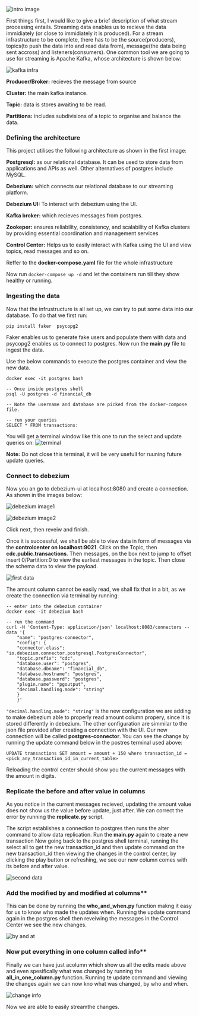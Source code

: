 

![intro image](images/intro_img.png)


First things first, I would like to give a brief description of what stream processing entails. Streaming data enables us to recieve the data immidiately (or close to immidiately it is produced). For a stream infrastructure to be complete, there has to be the source(producers), topics(to push the data into and read data from), message(the data being sent accross) and listeners(consumers). One common tool we are going to use for streaming is Apache Kafka, whose architecture is shown below:

![kafka infra](images/kafka_infra.webp)


**Producer/Broker:** recieves the message from source

**Cluster:** the main kafka instance.

**Topic:**  data is stores awaiting to be read.

**Partitions:** includes subdivisions of a topic to organise and balance the data.


### Defining the architecture
This project utilises the following architecture as shown in the first image:

**Postgresql:** as our relational database. It can be used to store data from applications and APIs as well. Other alternatives of postgres include MySQL.

**Debezium:** which connects our relational database to our streaming platform.

**Debezium UI:** To interact with debezium using the UI.

**Kafka broker:** which recieves messages from postgres.

**Zookeper:** ensures reliability, consistency, and scalability of Kafka clusters by providing essential coordination and management services

**Control Center:** Helps us to easily interact with Kafka using the UI and view topics, read messages and so on.

Reffer to the **docker-compose.yaml** file for the whole infrastructure

Now run `docker-compose up -d` and let the containers run till they show healthy or running.

### Ingesting the data

Now that the infrustructure is all set up, we can try to put some data into our database.
To do that we  first run:

`pip install faker  psycopg2`

Faker enables us to generate fake users and populate them with data and psycopg2 enables us to connect to postgres.
Now run the **main.py** file to ingest the data.

Use the below commands to execute the postgres container and view the new data.

```
docker exec -it postgres bash

-- Once inside postgres shell
psql -U postgres -d financial_db

-- Note the username and database are picked from the docker-compose file.

-- run your queries
SELECT * FROM transactions:
```
You will get a terminal window like this one to run the select and update queries on:
![terminal](images/terminal.png)

**Note:** Do not close this terminal, it  will be very usefull for ruuning future update queries.

### Connect to debezium
Now you an go to debezium-ui at localhost:8080 and create a connection.
As shown in the images below:

![debezium image1](images/debezium_config.png)

![debezium image2](images/debezium_cofig2.png)

Click next, then reveiw and finish.

Once it is successful, we shall be able to view data in form of messages via the **controlcenter on localhost:9021**. 
Click on the Topic, then **cdc.public.transactions**. Then messages, on the box next to jump to offset insert 0/Partition:0  to view the earliest messages in the topic. 
Then close the schema data to view the payload.

![first data](images/first_message.png)

The amount column cannot be easily read, we shall fix that in a bit, as we create the connection via terminal by running:

```
-- enter into the debezium container
docker exec -it debezium bash

-- run the command 
curl -H 'Content-Type: application/json' localhost:8083/connectors --data '{
    "name": "postgres-connector",
    "config": {
    "connector.class": "io.debezium.connector.postgresql.PostgresConnector",
    "topic.prefix": "cdc",
    "database.user": "postgres",
    "database.dbname": "financial_db",
    "database.hostname": "postgres",
    "database.password": "postgres",
    "plugin.name": "pgoutput",
    "decimal.handling.mode": "string"
    }
    }'
```
`"decimal.handling.mode": "string"` is the new configuration we are adding to make debezium able to properly read amount column propery, since it is stored differently in debezium. The other configuration are simmilar to the json file provided after creating a connection with the UI. Our new connection will be called **postgres-connector**. You can see the change by running the update command below in the postres terminal used above:

`UPDATE transactions SET amount = amount + 150 where transaction_id = <pick_any_transaction_id_in_current_table>`

Reloading the control center should show you the current messages with the amount in digits.

### Replicate the before and after value in columns
As you notice in the current messages recieved, updating the amount value does not show us the value before update, just after. We can correct the error by running the **replicate.py** script.

The script establishes a connection to postgres then runs the alter command to allow data replication.
Run the **main.py** again to create a new transaction
Now going back to the postgres shell terminal, running the select all to get the new transaction_id and then update command on the new transaction_id then viewing the changes in the control center, by clicking the play button or refreshing, we see our new column comes with its before and after value.

![second data](images/amount_and_before.png)


### Add the modified by and modified at columns**

This can be done by running the **who_and_when.py** function makng it easy for us to know who made the updates when. Running the update command again in the postgres shell then reveiwing the messages in the Control Center we see the new changes.

![by and at](images/by_and_at.png)

### Now put everything in one column called info**
Finally we can have just acolumn which show us all the edits made above and even spesifically what was changed by running the **all_in_one_column.py** function.
Running te update command and viewing the changes again we can now kno what was changed, by who and when.

![change info](images/info.png)

Now we are able to easily streamthe changes.

